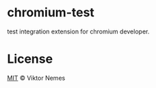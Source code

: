 # chromium-test

test integration extension for chromium developer.

# License

[MIT](LICENSE) &copy; Viktor Nemes
